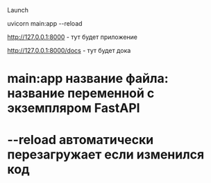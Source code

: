 

Launch

uvicorn main:app --reload


http://127.0.0.1:8000 - тут будет приложение

http://127.0.0.1:8000/docs - тут будет дока


# main:app название файла: название переменной с экземпляром FastAPI
# --reload автоматически перезагружает если изменился код
